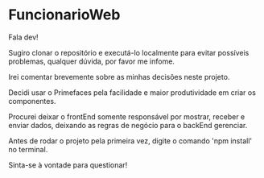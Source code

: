 # FuncionarioWeb

Fala dev!

Sugiro clonar o repositório e executá-lo localmente para evitar possíveis problemas, qualquer dúvida, por favor me infome.

Irei comentar brevemente sobre as minhas decisões neste projeto.

Decidi usar o Primefaces pela facilidade e maior produtividade em criar os componentes.

Procurei deixar o frontEnd somente responsável por mostrar, receber e enviar dados, deixando as regras de negócio para o backEnd gerenciar.

Antes de rodar o projeto pela primeira vez, digite o comando 'npm install' no terminal. 

Sinta-se à vontade para questionar!


